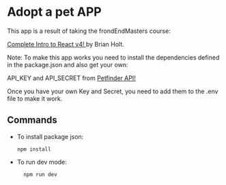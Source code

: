 # Adopt a pet APP

This app is a result of taking the frondEndMasters course:

[Complete Intro to React v4! ](http://frontendmasters.com/courses/complete-react-v4/) by Brian Holt.

Note:
To make this app works you need to install the dependencies defined in the package.json and also get your own:

API_KEY and API_SECRET from [Petfinder API! ](http://www.petfinder.com/developers/)

Once you have your own Key and Secret, you need to add them to the .env file to make it work.

## Commands

- To install package json:

  ```
  npm install
  ```

- To run dev mode:

  ```
    npm run dev
  ```
